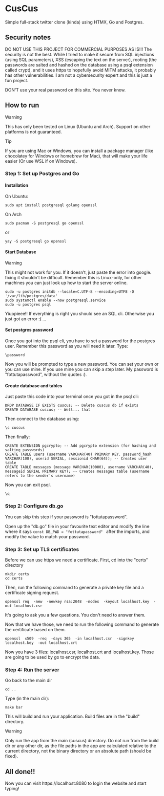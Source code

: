 # CusCus #

Simple full-stack twitter clone (kinda) using HTMX, Go and Postgres.

## Security notes ##

DO NOT USE THIS PROJECT FOR COMMERCIAL PURPOSES AS IS!!! The security is not the best.
While I tried to make it secure from SQL injections (using SQL parameters), XSS (escaping the text on the server),
rooting (the passwords are salted and hashed on the database using a psql extension called crypt), and it uses
https to hopefully avoid MITM attacks, it probably has other vulnerabilities.
I am not a cybersecurity expert and this is just a fun project.

DON'T use your real password on this site. You never know.

## How to run ##

> [!WARNING]
> This has only been tested on Linux (Ubuntu and Arch). Support on other platforms is not guaranteed.

> [!TIP]
> If you are using Mac or Windows, you can install a package manager
> (like chocolatey for Windows or homebrew for Mac), that will make your life easier
> (Or use WSL if on Windows).

### Step 1: Set up Postgres and Go ###

#### Installation ####

On Ubuntu:
```
sudo apt install postgresql golang openssl
```

On Arch
```
sudo pacman -S postgresql go openssl
```
or
```
yay -S postgresql go openssl
```

#### Start Database ####

> [!WARNING]
> This might not work for you. If it doesn't, just paste the error into google. fixing it
> shouldn't be difficult. Remember this is Linux-only,
> for other machines you can just look up how to start the server online.

```
sudo -u postgres initdb --locale=C.UTF-8 --encoding=UTF8 -D '/var/lib/postgres/data'
sudo systemctl enable --now postgresql.service
sudo -u postgres psql
```

Yiuppieee!! If everything is right you should see an SQL cli. Otherwise you just got an error :( ...

#### Set postgres password ####

Once you got into the psql cli, you have to set a password for the postgres user.
Remember this password as you will need it later. Type:
```
\password
```

Now you will be prompted to type a new password. You can set your own or you can use mine.
If you use mine you can skip a step later. My password is "fottutapassword", without the quotes :).

#### Create database and tables ####

Just paste this code into your terminal once you got in the psql cli:
```
DROP DATABASE IF EXISTS cuscus; -- Delete cuscus db if exists
CREATE DATABASE cuscus; -- Well... that
```

Then connect to the database using:
```
\c cuscus
```

Then finally:

```
CREATE EXTENSION pgcrypto; -- Add pgcrypto extension (for hashing and salting passwords)
CREATE TABLE users (username VARCHAR(40) PRIMARY KEY, password_hash VARCHAR(100), userid SERIAL, sessionid CHAR(64)); -- Creates user table
CREATE TABLE messages (message VARCHAR(10000), username VARCHAR(40), messageid SERIAL PRIMARY KEY); -- Creates messages table (username refers to the sender's username)
```

Now you can exit psql.

```
\q
```

### Step 2: Configure db.go ###

You can skip this step if your password is "fottutapassword".

Open up the "db.go" file in your favourite text
editor and modify the line where it says ```const DB_PWD = "fottutapassword" ```
after the imports, and modify the value to match your password.

### Step 3: Set up TLS certificates ###

Before we can use https we need a certificate.
First, cd into the "certs" directory
```
mkdir certs
cd certs
```
Then, run the following command to generate a private key file and a certificate signing request.
```
openssl req  -new  -newkey rsa:2048  -nodes  -keyout localhost.key  -out localhost.csr
```
It's going to ask you a few questions. You don't need to answer them.

Now that we have those, we need to run the following command to generate the certificate based on them.
```
openssl  x509  -req  -days 365  -in localhost.csr  -signkey localhost.key  -out localhost.crt
```

Now you have 3 files: localhost.csr, localhost.crt and localhost.key. Those are going to be used by go to encrypt the data.

### Step 4: Run the server ###

Go back to the main dir
```
cd ..
```

Type (in the main dir):
```
make bar
```

This will build and run your application. Build files are in the "build" directory.

> [!WARNING]
> Only run the app from the main (cuscus) directory.
> Do not run from the build dir or any other dir, as the file paths in the app are calculated
relative to the current directory, not the binary directory or an absolute path (should be fixed).

## All done!! ##

Now you can visit https://localhost:8080 to login the website and start typing!
